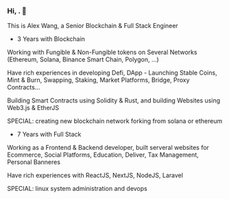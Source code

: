 ### Hi, . 👋

This is Alex Wang, a Senior Blockchain & Full Stack Engineer

- 3 Years with Blockchain

Working with Fungible & Non-Fungible tokens on Several Networks (Ethereum, Solana, Binance Smart Chain, Polygon, ...)

Have rich experiences in developing Defi, DApp - Launching Stable Coins, Mint & Burn, Swapping, Staking, Market Platforms, Bridge, Proxy Contracts...

Building Smart Contracts using Solidity & Rust, and building Websites using Web3.js & EtherJS

SPECIAL: creating new blockchain network forking from solana or ethereum

- 7 Years with Full Stack

Working as a Frontend & Backend developer, built serveral websites for Ecommerce, Social Platforms, Education, Deliver, Tax Management, Personal Banneres

Have rich experiences with ReactJS, NextJS, NodeJS, Laravel

SPECIAL: linux system administration and devops
